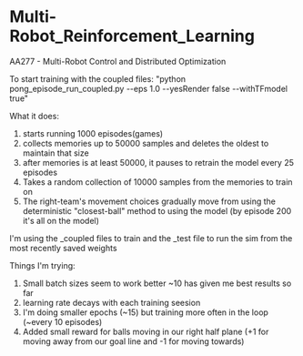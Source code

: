 # Multi-Robot_Reinforcement_Learning
AA277 - Multi-Robot Control and Distributed Optimization


To start training with the coupled files: 
"python pong_episode_run_coupled.py --eps 1.0 --yesRender false --withTFmodel true"

What it does:
1. starts running 1000 episodes(games)
2. collects memories up to 50000 samples and deletes the oldest to maintain that size
3. after memories is at least 50000, it pauses to retrain the model every 25 episodes
4. Takes a random collection of 10000 samples from the memories to train on
5. The right-team's movement choices gradually move from using the deterministic "closest-ball" method to using the model (by episode 200 it's all on the model)



I'm using the _coupled files to train and the _test file to run the sim from the most recently saved weights

Things I'm trying:
1. Small batch sizes seem to work better ~10 has given me best results so far
2. learning rate decays with each training seesion
3. I'm doing smaller epochs (~15) but training more often in the loop (~every 10 episodes)
4. Added small reward for balls moving in our right half plane (+1 for moving away from our goal line and -1 for moving towards)
